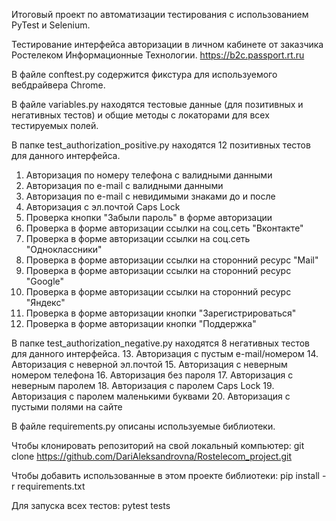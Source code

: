 Итоговый проект по автоматизации тестирования с использованием PyTest и Selenium.

Тестирование интерфейса авторизации в личном кабинете от заказчика Ростелеком Информационные Технологии.
https://b2c.passport.rt.ru

В файле conftest.py содержится фикстура для используемого вебдрайвера Chrome.

В файле variables.py находятся тестовые данные (для позитивных и негативных тестов) и общие методы с локаторами для всех тестируемых полей.

В папке test_authorization_positive.py находятся 12 позитивных тестов для данного интерфейса.
1. Авторизация по номеру телефона с валидными данными
2. Авторизация по e-mail с валидными данными
3. Авторизация по e-mail с невидимыми знаками до и после
4. Авторизация с эл.почтой Caps Lock 
5. Проверка кнопки "Забыли пароль" в форме авторизации
6. Проверка в форме авторизации ссылки на соц.сеть "Вконтакте" 
7. Проверка в форме авторизации ссылки на соц.сеть "Одноклассники"
8. Проверка в форме авторизации ссылки на сторонний ресурс "Mail"
9. Проверка в форме авторизации ссылки на сторонний ресурс "Google"
10. Проверка в форме авторизации ссылки на сторонний ресурс "Яндекс"
11. Проверка в форме авторизации кнопки "Зарегистрироваться"
12. Проверка в форме авторизации кнопки "Поддержка"

В папке test_authorization_negative.py находятся 8 негативных тестов для данного интерфейса.
13. Авторизация с пустым e-mail/номером
14. Авторизация с неверной эл.почтой
15. Авторизация с неверным номером телефона
16. Авторизация без пароля 
17. Авторизация с неверным паролем
18. Авторизация с паролем Caps Lock
19. Авторизация с паролем маленькими буквами
20. Авторизация с пустыми полями на сайте

В файле requirements.py описаны используемые библиотеки.

Чтобы клонировать репозиторий на свой локальный компьютер:
git clone https://github.com/DariAleksandrovna/Rostelecom_project.git

Чтобы добавить использованные в этом проекте библиотеки:
pip install -r requirements.txt

Для запуска всех тестов: pytest tests

